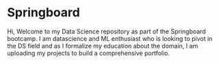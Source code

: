 # Springboard
Hi, Welcome to my Data Science repository as part of the Springboard bootcamp. I am datascience and ML enthusiast who is looking to pivot in the DS field and as I formalize my education about the domain, I am uploading my projects to build a comprehensive portfolio. 
